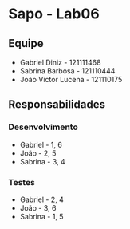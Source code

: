 # Sapo - Lab06

## Equipe

- Gabriel Diniz - 121111468
- Sabrina Barbosa - 121110444
- João Victor Lucena - 121110175

## Responsabilidades

### Desenvolvimento

- Gabriel - 1, 6
- João - 2, 5
- Sabrina - 3, 4

### Testes

- Gabriel - 2, 4
- João - 3, 6
- Sabrina - 1, 5

